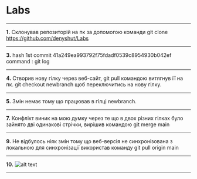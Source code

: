 # Labs
***
**1.** Склонував репозиторій на пк за допомогою команди git clone https://github.com/denyshut/Labs
***
**3.** hash 1st commit 41a249ea993792f75fdadf0539c8954930b042ef command : git log
***
**4.** Створив нову гілку через веб-сайт, git pull командою витягнув її на пк. git checkout newbranch щоб переключитись на нову гілку.
***
**5.** Змін немає тому що працював в гілці newbranch.
***
**7.** Конфлікт виник на мою думку через те що в двох різних гілках було зайнято дві одинакові стрічки, вирішив командою git merge main
***
**9.** Не відбулось ніяк змін тому що веб-версія не синхронізована з локальною для синхронізації використав команду git pull origin main 
***
**10.** ![alt text](https://i.ytimg.com/vi/jiutx0OtfD0/hqdefault.jpg)
***
